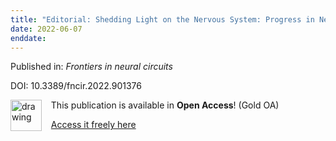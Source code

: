 ```yaml
---
title: "Editorial: Shedding Light on the Nervous System: Progress in Neurophotonics Research."
date: 2022-06-07
enddate:
---
```


Published in: *Frontiers in neural circuits*

DOI: 10.3389/fncir.2022.901376

<img src="https://upload.wikimedia.org/wikipedia/commons/thumb/7/77/Open_Access_logo_PLoS_transparent.svg/800px-Open_Access_logo_PLoS_transparent.svg.png" alt="drawing" width="50" align="left"/> &nbsp;&nbsp;&nbsp;This publication is available in **Open Access**! (Gold OA)

&nbsp;&nbsp;&nbsp;[Access it freely here](https://www.frontiersin.org/articles/10.3389/fncir.2022.901376/pdf
)

